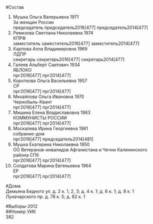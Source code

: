 #Состав  
1. Мушка Ольга Валерьевна 1971  
    За женщин России  
    председатель председатель2016[477] председатель2014[477]  
2. Ремизова Светлана Николаевна 1974  
    КПРФ  
    заместитель заместитель2016[477] заместитель2014[477]  
3. Карпова Алла Владимировна 1969  
    ЛДПР  
    секретарь секретарь2016[477] секретарь2014[477]  
4. Галеев Альберт Саитович 1934  
    ЯБЛОКО  
    прг2016[477] прг2014[477]  
5. Короткова Ольга Васильевна 1957  
    СР  
    прг2016[477] прг2014[477]  
6. Михайлова Ольга Ивановна 1970  
    Чернобыль-Квант  
    прг2016[477] прг2014[477]  
7. Мишина Елена Владиславовна 1963  
    КОММУНИСТЫ РОССИИ  
    прг2016[477] прг2014[477]  
8. Москалева Ирина Георгиевна 1961  
    собрание-дом  
    прг2016[477] председатель2014[481]  
9. Мушка Екатерина Николаевна 1950  
    ОО Ветеранов-инвалидов Афганистана и Чечни Калининского района СПб  
    прг2016[477] прг2014[477]  
10. Солдатова Марина Евгеньевна 1964  
    ЕР  
    прг2016[477] прг2014[477]  
  
#Дома  
Демьяна Бедного ул. д. 2 к. 1, 2, 3; д. 4 к. 1; д. 6 к. 1; д. 8 к. 1 Луначарского пр. д. 78 к. 5; д. 82 к. 1  
  
#Выборы-2012  
##Номер УИК  
382  
